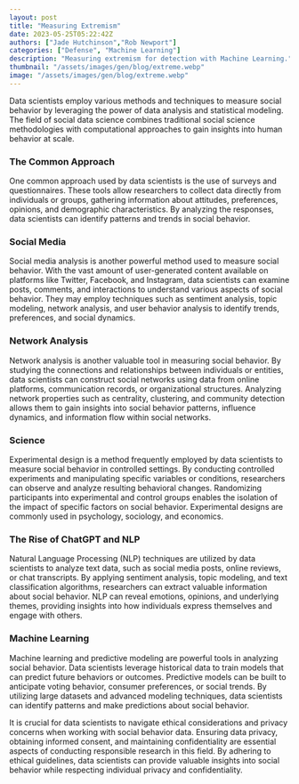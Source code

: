 ```yaml
---
layout: post
title: "Measuring Extremism"
date: 2023-05-25T05:22:42Z
authors: ["Jade Hutchinson","Rob Newport"]
categories: ["Defense", "Machine Learning"]
description: "Measuring extremism for detection with Machine Learning."
thumbnail: "/assets/images/gen/blog/extreme.webp"
image: "/assets/images/gen/blog/extreme.webp"
---
```


Data scientists employ various methods and techniques to measure social behavior by leveraging the power of data analysis and statistical modeling. The field of social data science combines traditional social science methodologies with computational approaches to gain insights into human behavior at scale.

### The Common Approach

One common approach used by data scientists is the use of surveys and questionnaires. These tools allow researchers to collect data directly from individuals or groups, gathering information about attitudes, preferences, opinions, and demographic characteristics. By analyzing the responses, data scientists can identify patterns and trends in social behavior.

### Social Media 

Social media analysis is another powerful method used to measure social behavior. With the vast amount of user-generated content available on platforms like Twitter, Facebook, and Instagram, data scientists can examine posts, comments, and interactions to understand various aspects of social behavior. They may employ techniques such as sentiment analysis, topic modeling, network analysis, and user behavior analysis to identify trends, preferences, and social dynamics.

### Network Analysis

Network analysis is another valuable tool in measuring social behavior. By studying the connections and relationships between individuals or entities, data scientists can construct social networks using data from online platforms, communication records, or organizational structures. Analyzing network properties such as centrality, clustering, and community detection allows them to gain insights into social behavior patterns, influence dynamics, and information flow within social networks.

### Science

Experimental design is a method frequently employed by data scientists to measure social behavior in controlled settings. By conducting controlled experiments and manipulating specific variables or conditions, researchers can observe and analyze resulting behavioral changes. Randomizing participants into experimental and control groups enables the isolation of the impact of specific factors on social behavior. Experimental designs are commonly used in psychology, sociology, and economics.

### The Rise of ChatGPT and NLP

Natural Language Processing (NLP) techniques are utilized by data scientists to analyze text data, such as social media posts, online reviews, or chat transcripts. By applying sentiment analysis, topic modeling, and text classification algorithms, researchers can extract valuable information about social behavior. NLP can reveal emotions, opinions, and underlying themes, providing insights into how individuals express themselves and engage with others.

### Machine Learning

Machine learning and predictive modeling are powerful tools in analyzing social behavior. Data scientists leverage historical data to train models that can predict future behaviors or outcomes. Predictive models can be built to anticipate voting behavior, consumer preferences, or social trends. By utilizing large datasets and advanced modeling techniques, data scientists can identify patterns and make predictions about social behavior.

It is crucial for data scientists to navigate ethical considerations and privacy concerns when working with social behavior data. Ensuring data privacy, obtaining informed consent, and maintaining confidentiality are essential aspects of conducting responsible research in this field. By adhering to ethical guidelines, data scientists can provide valuable insights into social behavior while respecting individual privacy and confidentiality.
